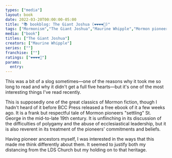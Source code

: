 ```yaml
---
types: ["media"]
layout: book
date: 2022-03-20T00:00:00-05:00
title: "📚 bookblog: The Giant Joshua (❤️❤️❤️❤️🖤)"
tags: ["Mormonism","The Giant Joshua","Maurine Whipple","Mormon pioneers"]
media: ["book"]
titles: ["The Giant Joshua"]
creators: ["Maurine Whipple"]
series: [""]
franchise: [""]
ratings: ["❤️❤️❤️❤️🖤"]
params:
  entry: 
---
```


This was a bit of a slog sometimes—one of the reasons why it took me so long to read and why it didn't get a full five hearts—but it's one of the most interesting things I've read recently. 

This is supposedly one of the great classics of Mormon fiction, though I hadn't heard of it before BCC Press released a free ebook of it a few weeks ago. It is a frank but respectful tale of Mormon pioneers "settling" St. George in the mid-to-late 19th century. It is unflinching in its discussion of the difficulties of polygamy and the abuse of ecclesiastical leadership, but it is also reverent in its treatment of the pioneers' commitments and beliefs. 

Having pioneer ancestors myself, I was interested in the ways that this made me think differently about them. It seemed to justify both my distancing from the LDS Church but my holding on to that heritage.
